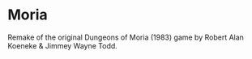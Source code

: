 # Moria
Remake of the original Dungeons of Moria (1983) game by Robert Alan Koeneke & Jimmey Wayne Todd.
